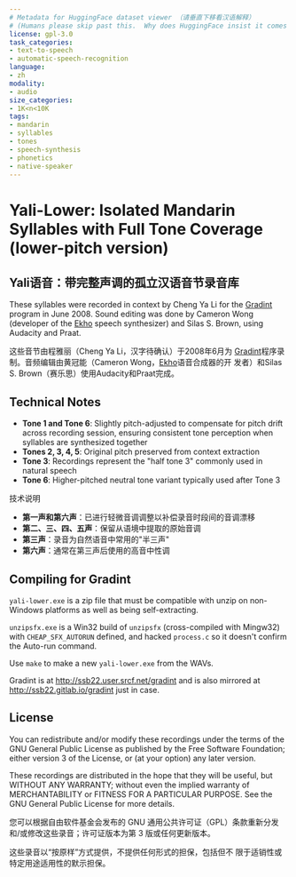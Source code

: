 ```yaml
---
# Metadata for HuggingFace dataset viewer （请垂直下移看汉语解释）
# (Humans please skip past this.  Why does HuggingFace insist it comes first?...)
license: gpl-3.0
task_categories:
- text-to-speech
- automatic-speech-recognition
language:
- zh
modality:
- audio
size_categories:
- 1K<n<10K
tags:
- mandarin
- syllables
- tones
- speech-synthesis
- phonetics
- native-speaker
---
```


# Yali-Lower: Isolated Mandarin Syllables with Full Tone Coverage (lower-pitch version)
## Yali语音：带完整声调的孤立汉语音节录音库

These syllables were recorded in context by
Cheng Ya Li for the [Gradint](../gradint) program
in June 2008.  Sound editing was done by Cameron Wong
(developer of the [Ekho](https://github.com/hgneng/ekho)
speech synthesizer) and Silas S. Brown, using
Audacity and Praat.

这些音节由程雅丽（Cheng Ya Li，汉字待确认）于2008年6月为
[Gradint](../gradint)程序录制。音频编辑由黄冠能（Cameron
Wong，[Ekho](https://github.com/hgneng/ekho)语音合成器的开
发者）和Silas S. Brown（赛乐思）使用Audacity和Praat完成。

## Technical Notes
- **Tone 1 and Tone 6**: Slightly pitch-adjusted to
  compensate for pitch drift across recording session,
  ensuring consistent tone perception when syllables are
  synthesized together
- **Tones 2, 3, 4, 5**: Original pitch preserved from
  context extraction
- **Tone 3**: Recordings represent the "half tone 3"
  commonly used in natural speech
- **Tone 6**: Higher-pitched neutral tone variant
  typically used after Tone 3

技术说明
- **第一声和第六声**：已进行轻微音调调整以补偿录音时段间的音调漂移
- **第二、三、四、五声**：保留从语境中提取的原始音调
- **第三声**：录音为自然语音中常用的"半三声"
- **第六声**：通常在第三声后使用的高音中性调

## Compiling for Gradint

`yali-lower.exe` is a zip file that must be
compatible with unzip on non-Windows platforms
as well as being self-extracting.

`unzipsfx.exe` is a Win32 build of `unzipsfx`
(cross-compiled with Mingw32) with
`CHEAP_SFX_AUTORUN` defined, and hacked
`process.c` so it doesn't confirm the Auto-run
command.

Use `make` to make a new `yali-lower.exe` from the WAVs.

Gradint is at http://ssb22.user.srcf.net/gradint
and is also mirrored at http://ssb22.gitlab.io/gradint just in case.

## License
You can redistribute and/or modify these recordings under the terms of
the GNU General Public License as published by the Free Software
Foundation; either version 3 of the License, or (at your option) any
later version.

These recordings are distributed in the hope that they will be useful,
but WITHOUT ANY WARRANTY; without even the implied warranty of
MERCHANTABILITY or FITNESS FOR A PARTICULAR PURPOSE.  See the GNU
General Public License for more details.

您可以根据自由软件基金会发布的 GNU 通用公共许可证（GPL）条款重新分发和/或修改这些录音；许可证版本为第 3 版或任何更新版本。 

这些录音以“按原样”方式提供，不提供任何形式的担保，包括但不
限于适销性或特定用途适用性的默示担保。

